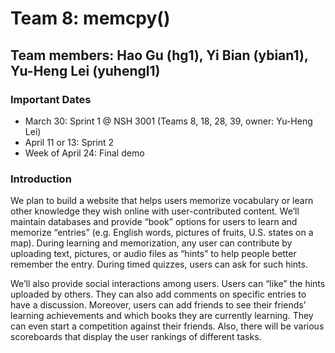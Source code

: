 # Team 8: memcpy()
## Team members: Hao Gu (hg1), Yi Bian (ybian1), Yu-Heng Lei (yuhengl1)

### Important Dates
- March 30: Sprint 1 @ NSH 3001 (Teams 8, 18, 28, 39, owner: Yu-Heng Lei)
- April 11 or 13: Sprint 2
- Week of April 24: Final demo

### Introduction
We plan to build a website that helps users memorize vocabulary or learn other knowledge they wish online with user-contributed content. We’ll maintain databases and provide “book” options for users to learn and memorize “entries” (e.g. English words, pictures of fruits, U.S. states on a map). During learning and memorization, any user can contribute by uploading text, pictures, or audio files as “hints” to help people better remember the entry. During timed quizzes, users can ask for such hints.
 
We’ll also provide social interactions among users. Users can “like” the hints uploaded by others. They can also add comments on specific entries to have a discussion. Moreover, users can add friends to see their friends’ learning achievements and which books they are currently learning. They can even start a competition against their friends. Also, there will be various scoreboards that display the user rankings of different tasks.
